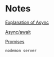 # Notes
[Explanation of Async](https://www.stanleyulili.com/javascript/asynchronous-programming-with-callbacks-in-javascript/)

[Async/await](https://developer.mozilla.org/en-US/docs/Learn/JavaScript/Asynchronous/Async_await)

[Promises](https://developer.mozilla.org/en-US/docs/Web/JavaScript/Reference/Global_Objects/Promise)

 ```nodemon server```